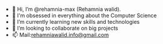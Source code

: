 - 👋 Hi, I’m @rehamnia-max (Rehamnia walid).
- 👀 I'm obsessed in everything about the Computer Science
- 🌱 I’m currently learning new skills and technologies 
- 💞️ I’m looking to collaborate on big projects
- 📫 Mail:rehamniawalid.info@gmail.com

<!---
rehamnia-max/rehamnia-max is a ✨ special ✨ repository because its `README.md` (this file) appears on your GitHub profile.
You can click the Preview link to take a look at your changes.
--->
